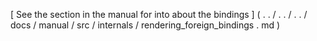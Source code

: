 [
See
the
section
in
the
manual
for
into
about
the
bindings
]
(
.
.
/
.
.
/
.
.
/
docs
/
manual
/
src
/
internals
/
rendering_foreign_bindings
.
md
)
